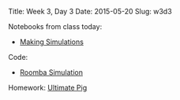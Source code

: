 Title: Week 3, Day 3
Date: 2015-05-20
Slug: w3d3

Notebooks from class today:

* [Making Simulations](https://github.com/tiyd-python-2015-05/curriculum/blob/master/basics/week3/04%20-%20Beginning%20Simulations.ipynb)

Code:

* [Roomba Simulation](https://github.com/tiyd-python-2015-05/roomba-livecode)

Homework: [Ultimate Pig](https://github.com/tiyd-python-2015-05/ultimate-pig)
